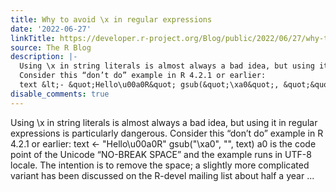 ```yaml
---
title: Why to avoid \x in regular expressions
date: '2022-06-27'
linkTitle: https://developer.r-project.org/Blog/public/2022/06/27/why-to-avoid-%5Cx-in-regular-expressions/
source: The R Blog
description: |-
  Using \x in string literals is almost always a bad idea, but using it in regular expressions is particularly dangerous.
  Consider this “don’t do” example in R 4.2.1 or earlier:
  text &lt;- &quot;Hello\u00a0R&quot; gsub(&quot;\xa0&quot;, &quot;&quot;, text) a0 is the code point of the Unicode “NO-BREAK SPACE” and the example runs in UTF-8 locale. The intention is to remove the space; a slightly more complicated variant has been discussed on the R-devel mailing list about half a year ...
disable_comments: true
---
```

Using \x in string literals is almost always a bad idea, but using it in regular expressions is particularly dangerous.
Consider this “don’t do” example in R 4.2.1 or earlier:
text &lt;- &quot;Hello\u00a0R&quot; gsub(&quot;\xa0&quot;, &quot;&quot;, text) a0 is the code point of the Unicode “NO-BREAK SPACE” and the example runs in UTF-8 locale. The intention is to remove the space; a slightly more complicated variant has been discussed on the R-devel mailing list about half a year ...